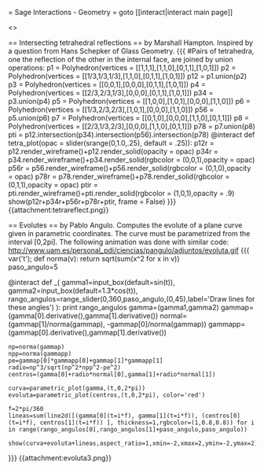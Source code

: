 = Sage Interactions - Geometry =
goto [[interact|interact main page]]

<<TableOfContents>>

== Intersecting tetrahedral reflections ==
by Marshall Hampton.  Inspired by a question from Hans Schepker of Glass Geometry.
{{{
#Pairs of tetrahedra, one the reflection of the other in the internal face, are joined by union operations:
p1 = Polyhedron(vertices = [[1,1,1],[1,1,0],[0,1,1],[1,0,1]])
p2 = Polyhedron(vertices = [[1/3,1/3,1/3],[1,1,0],[0,1,1],[1,0,1]])
p12 = p1.union(p2)
p3 = Polyhedron(vertices = [[0,0,1],[0,0,0],[0,1,1],[1,0,1]])
p4 = Polyhedron(vertices = [[2/3,2/3,1/3],[0,0,0],[0,1,1],[1,0,1]])
p34 = p3.union(p4)
p5 = Polyhedron(vertices = [[1,0,0],[1,0,1],[0,0,0],[1,1,0]])
p6 = Polyhedron(vertices = [[1/3,2/3,2/3],[1,0,1],[0,0,0],[1,1,0]])
p56 = p5.union(p6)
p7 = Polyhedron(vertices = [[0,1,0],[0,0,0],[1,1,0],[0,1,1]])
p8 = Polyhedron(vertices = [[2/3,1/3,2/3],[0,0,0],[1,1,0],[0,1,1]])
p78 = p7.union(p8)
pti = p12.intersection(p34).intersection(p56).intersection(p78)
@interact
def tetra_plot(opac = slider(srange(0,1.0,.25), default = .25)):
    p12r = p12.render_wireframe()+p12.render_solid(opacity = opac)
    p34r = p34.render_wireframe()+p34.render_solid(rgbcolor = (0,0,1),opacity = opac)
    p56r = p56.render_wireframe()+p56.render_solid(rgbcolor = (0,1,0),opacity = opac)
    p78r = p78.render_wireframe()+p78.render_solid(rgbcolor = (0,1,1),opacity = opac)
    ptir = pti.render_wireframe()+pti.render_solid(rgbcolor = (1,0,1),opacity = .9)
    show(p12r+p34r+p56r+p78r+ptir, frame = False)
}}}
{{attachment:tetrareflect.png}}

== Evolutes ==
by Pablo Angulo. Computes the evolute of a plane curve given in parametric coordinates. The curve must be parametrized from the interval [0,2pi]. The following animation was done with similar code:
http://www.uam.es/personal_pdi/ciencias/pangulo/adjuntos/evoluta.gif
{{{
var('t');
def norma(v):
    return sqrt(sum(x^2 for x in v))    
paso_angulo=5

@interact
def _( gamma1=input_box(default=sin(t)), gamma2=input_box(default=1.3*cos(t)), 
    rango_angulos=range_slider(0,360,paso_angulo,(0,45),label='Draw lines for these angles') ):
    print rango_angulos
    gamma=(gamma1,gamma2)
    gammap=(gamma[0].derivative(),gamma[1].derivative())
    normal=(gammap[1]/norma(gammap), -gammap[0]/norma(gammap))
    gammapp=(gammap[0].derivative(),gammap[1].derivative())
    
    np=norma(gammap)
    npp=norma(gammapp)
    pe=gammap[0]*gammapp[0]+gammap[1]*gammapp[1]
    radio=np^3/sqrt(np^2*npp^2-pe^2)
    centros=(gamma[0]+radio*normal[0],gamma[1]+radio*normal[1])
    
    curva=parametric_plot(gamma,(t,0,2*pi))
    evoluta=parametric_plot(centros,(t,0,2*pi), color='red')

    f=2*pi/360
    lineas=sum(line2d([(gamma[0](t=i*f), gamma[1](t=i*f)), (centros[0](t=i*f), centros[1](t=i*f)) ], thickness=1,rgbcolor=(1,0.8,0.8)) for i in range(rango_angulos[0],rango_angulos[1]+paso_angulo,paso_angulo))

    show(curva+evoluta+lineas,aspect_ratio=1,xmin=-2,xmax=2,ymin=-2,ymax=2)
}}}
{{attachment:evoluta3.png}}
